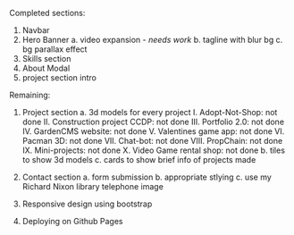 Completed sections:
1. Navbar
2. Hero Banner
    a. video expansion - *needs work*
    b. tagline with blur bg
    c. bg parallax effect
3. Skills section
4. About Modal
5. project section intro


Remaining:
1. Project section
    a. 3d models for every project
        I. Adopt-Not-Shop: not done
        II. Construction project CCDP: not done
        III. Portfolio 2.0: not done
        IV. GardenCMS website: not done
        V. Valentines game app: not done
        VI. Pacman 3D: not done
        VII. Chat-bot: not done
        VIII. PropChain: not done
        IX. Mini-projects: not done
        X. Video Game rental shop: not done
    b. tiles to show 3d models
    c. cards to show brief info of projects made

2. Contact section
    a. form submission
    b. appropriate stlying
    c. use my Richard Nixon library telephone image

3. Responsive design using bootstrap

4. Deploying on Github Pages